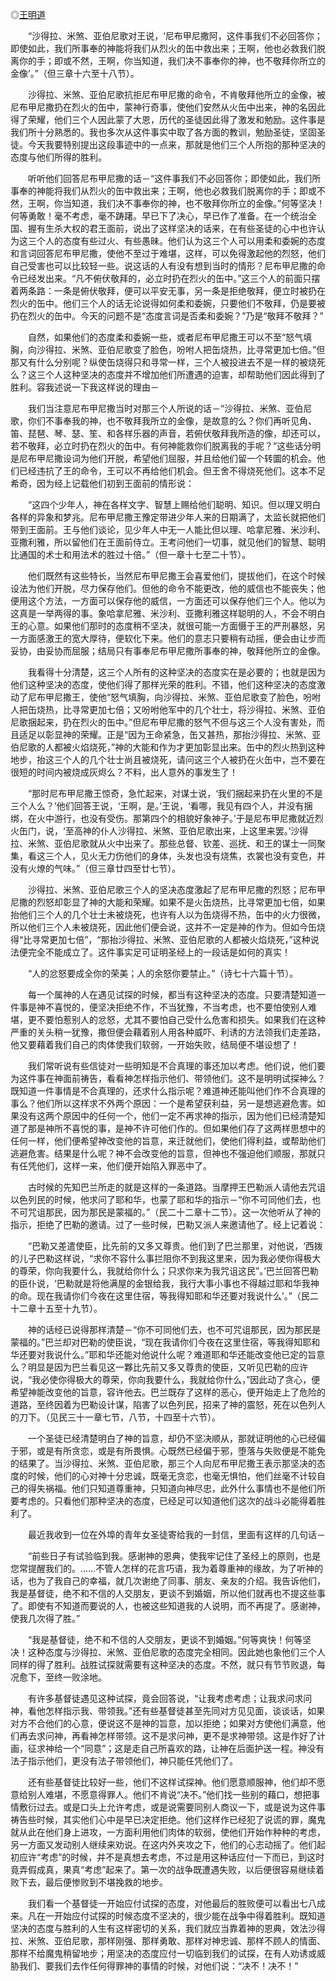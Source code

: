 ◎[王明道](https://zh.wikipedia.org/wiki/%E7%8E%8B%E6%98%8E%E9%81%93)

  “沙得拉、米煞、亚伯尼歌对王说，‘尼布甲尼撒阿，这件事我们不必回答你；即使如此，我们所事奉的神能将我们从烈火的缶中救出来；王啊，他也必救我们脱离你的手；即或不然，王啊，你当知道，我们决不事奉你的神，也不敬拜你所立的金像’。”（但三章十六至十八节）。

  沙得拉、米煞、亚伯尼歌抗拒尼布甲尼撒的命令，不肯敬拜他所立的金像，被尼布甲尼撒扔在烈火的缶中，蒙神行奇事，使他们安然从火缶中出来，神的名因此得了荣耀，他们三个人因此蒙了大恩，历代的圣徒因此得了激发和勉励。这件事是我们所十分熟悉的。我也多次从这件事实中取了各方面的教训，勉励圣徒，坚固圣徒。今天我要特别提出这段事迹中的一点来，那就是他们三个人所抱的那种坚决的态度与他们所得的胜利。

  听听他们回答尼布甲尼撒的话－“这件事我们不必回答你；即使如此，我们所事奉的神能将我们从烈火的缶中救出来；王啊，他也必救我们脱离你的手；即或不然，王啊，你当知道，我们决不事奉你的神，也不敬拜你所立的金像。”何等坚决！何等勇敢！毫不考虑，毫不踌躇。早已下了决心，早已作了准备。在一个统治全国、握有生杀大权的君王面前，说出了这样坚决的话来，在有些圣徒的心中也许认为这三个人的态度有些过火、有些愚昧。他们认为这三个人可以用柔和委婉的态度和言词回答尼布甲尼撒，使他不至过于难堪，这样，可以免得激起他的烈怒，他们自己受害也可以比较轻一些。说这话的人有没有想到当时的情形？尼布甲尼撒的命令已经发出来。“凡不俯伏敬拜的，必立时扔在烈火的缶中。”这三个人的前面只摆着两条路：一条是俯伏敬拜，便可以平安无事，另一条是拒绝敬拜，便立时被扔在烈火的缶中。他们三个人的话无论说得如何柔和委婉，只要他们不敬拜，仍是要被扔在烈火的缶中。今天的问题不是“态度言词是否柔和委婉？”乃是“敬拜不敬拜？”

  自然，如果他们的态度柔和委婉一些，或者尼布甲尼撒王可以不至“怒气填胸，向沙得拉、米煞、亚伯尼歌变了脸色，吩咐人把缶烧热，比寻常更加七倍。”但那又有什么分别呢？纵使缶烧得只和寻常一样，三个人被投进去不是一样的被烧死么？这三个人这种坚决的态度并不增加他们所遭遇的迫害，却帮助他们因此得到了胜利。容我述说一下我这样说的理由－

  我们当注意尼布甲尼撒当时对那三个人所说的话－“沙得拉、米煞、亚伯尼歌，你们不事奉我的神，也不敬拜我所立的金像，是故意的么？你们再听见角、笛、琵琶、琴、瑟、笙、和各样乐器的声音，若俯伏敬拜我所造的像，却还可以，若不敬拜，必立时扔在烈火的缶中。有何神能救你们脱离我的手呢？”这些话分明是尼布甲尼撒设词为他们开脱，希望他们屈服，并且给他们留一个转圜的机会。他们已经违抗了王的命令，王可以不再给他们机会。但王舍不得烧死他们。这本不足希奇，因为经上记载他们初到王面前的情形说：

  “这四个少年人，神在各样文字、智慧上赐给他们聪明、知识。但以理又明白各样的异象和梦兆。尼布甲尼撒王豫定带进少年人来的日期满了，太监长就把他们带到王面前。王与他们谈论，见少年人中无一人能比但以理、哈拿尼雅、米沙利、亚撒利雅，所以留他们在王面前侍立。王考问他们一切事，就见他们的智慧、聪明比通国的术士和用法术的胜过十倍。”（但一章十七至二十节）。

  他们既然有这些特长，当然尼布甲尼撒王会喜爱他们，提拔他们，在这个时候设法为他们开脱，尽力保存他们。但他的命令不能更改，他的威信也不能丧失；他便用这个方法，一方面可以保存他的威信，一方面还可以保存他们三个人。他以为这真是一举两得的事。象哈拿尼雅、米沙利、亚撒利雅这样聪明的人，不会不明白王的心意。如果他们那时的态度稍不坚决，就很可能一方面慑于王的严刑暴怒，另一方面感激王的宽大厚待，便软化下来。他们的意志只要稍有动摇，便会由让步而妥协，由妥协而屈服；结局只有事奉尼布甲尼撒所事奉的神，敬拜他所立的金像。

  我看得十分清楚，这三个人所有的这种坚决的态度实在是必要的；也就是因为他们这种坚决的态度，使他们得了那样光荣的胜利。不错，他们这种坚决的态度激动了尼布甲尼撒王，使他“怒气填胸，向沙得拉、米煞、亚伯尼歌变了脸色，吩咐人把缶烧热，比寻常更加七倍；又吩咐他军中的几个壮士，将沙得拉、米煞、亚伯尼歌捆起来，扔在烈火的缶中。”但尼布甲尼撒的怒气不但与这三个人没有害处，而且适足以彰显神的荣耀。正是“因为王命紧急，缶又甚热，那抬沙得拉、米煞、亚伯尼歌的人都被火焰烧死，”神的大能和作为才更加彰显出来。缶中的烈火热到这种地步，抬这三个人的几个壮士尚且被烧死，请问这三个人被扔在火缶中，岂不要在很短的时间内被烧成灰烬么？不料，出人意外的事发生了！

  “那时尼布甲尼撒王惊奇，急忙起来，对谋士说，‘我们捆起来扔在火里的不是三个人么？’他们回答王说，‘王啊，是。’王说，‘看哪，我见有四个人，并没有捆绑，在火中游行，也没有受伤。那第四个的相貌好象神子。’于是尼布甲尼撒就近烈火缶门，说，‘至高神的仆人沙得拉、米煞、亚伯尼歌出来，上这里来罢。’沙得拉、米煞、亚伯尼歌就从火中出来了。那些总督、钦差、巡抚、和王的谋士一同聚集，看这三个人，见火无力伤他们的身体，头发也没有烧焦，衣裳也没有变色，并没有火燎的气味。”（但三章廿四至廿七节）。

  沙得拉、米煞、亚伯尼歌三个人的坚决态度激起了尼布甲尼撒的烈怒；尼布甲尼撒的烈怒却彰显了神的大能和荣耀。如果不是火缶烧热，比寻常更加七倍，如果抬他们三个人的几个壮士未被烧死，也许有人以为缶烧得不热，缶中的火力很微，所以他们三个人未被烧死，因此他们便会说，这并不一定是神的作为。但如今缶烧得“比寻常更加七倍”，“那抬沙得拉、米煞、亚伯尼歌的人都被火焰烧死，”这种说法便完全不能成立了。这件事实足可证明圣经上的一段话是如何的真实！

  “人的忿怒要成全你的荣美；人的余怒你要禁止。”（诗七十六篇十节）。

  每一个属神的人在遇见试探的时候，都当有这种坚决的态度。只要清楚知道一件事是神不喜悦的，便坚决拒绝不作，不当犹豫，不当考虑，也不要怕使别人难堪，更不要怕惹别人的忿怒，尤其不要怕自己受什么危害和损失。如果我们在这种严重的关头稍一犹豫，撒但便会藉着别人用各种威吓、利诱的方法领我们走差路，他又要藉着我们自己的肉体使我们软弱，一开始失败，结局便不堪设想了！

  我们常听说有些信徒对一些明知是不合真理的事还加以考虑。他们说，他们要为这件事在神面前祷告，看看神怎样指示他们、带领他们。这不是明明试探神么？既知道一件事情是不合真理的，还求什么指示呢？难道神还能叫他们作不合真理的事么？他们所以这样求不外两个原因：一个是希望获利益，另一是想逃避危害。如果没有这两个原因中的任何一个，他们一定不再求神的指示，因为他们已经清楚知道了那是神所不喜悦的事，是神不许可他们作的。但如果他们存了这两样思想中的任何一样，他们便希望神改变他的旨意，来迁就他们，使他们得利益，或帮助他们逃避危害。结果是什么呢？神不会改变他的旨意，但神也不强迫他们顺服，那就只有任凭他们，这样一来，他们便开始陷入罪恶中了。

  古时候的先知巴兰所走的就是这样的一条道路。当摩押王巴勒派人请他去咒诅以色列民的时候，他求问了耶和华，也蒙了耶和华的指示－“你不可同他们去，也不可咒诅那民，因为那民是蒙福的。”（民二十二章十二节）。这一次他听从了神的指示，拒绝了巴勒的邀请。过了一些时候，巴勒又派人来邀请他了。经上记着说：

  “巴勒又差遣使臣，比先前的又多又尊贵。他们到了巴兰那里，对他说，‘西拨的儿子巴勒这样说，“求你不容什么事拦阻你不到我这里来，因为我必使你得极大的尊荣，你向我要什么，我就给你什么；只求你来为我咒诅这民”。’巴兰回答巴勒的臣仆说，‘巴勒就是将他满屋的金银给我，我行大事小事也不得越过耶和华我神的命。现在我请你们今夜在这里住宿，等我得知耶和华还要对我说什么’。”（民二十二章十五至十九节）。

  神的话经已说得那样清楚－“你不可同他们去，也不可咒诅那民，因为那民是蒙福的。”巴兰却对巴勒的使臣说，“现在我请你们今夜在这里住宿，等我得知耶和华还要对我说什么。”耶和华还能对他说什么呢？难道耶和华还能改变他已定的旨意么？明显是因为巴兰看见这一夥比先前又多又尊贵的使臣，又听见巴勒的应许说，“我必使你得极大的尊荣，你向我要什么，我就给你什么，”因此动了贪心，便希望神能改变他的旨意，容许他去。巴兰既存了这样的恶心，便开始走上了危险的道路，至终因着为巴勒设计谋，陷害了以色列民，招来了神的震怒，死在以色列人的刀下。（见民三十一章七节，八节，十四至十六节）。

  一个圣徒已经清楚明白了神的旨意，却仍不坚决顺从，那就证明他的心已经偏于邪，或是有所贪恋，或是有所畏惧。心既然已经偏于邪，堕落与失败便是不能免的结果了。当沙得拉、米煞、亚伯尼歌，那三个人向尼布甲尼撒王表示那坚决的态度的时候，他们的心对神十分忠诚，既毫无贪恋，也毫无惧怕，他们丝毫不计较自己的得失祸福。他们只知道尊重神，只知道向神尽忠，此外什么事情也不是他们所要考虑的。只看他们那种坚决的态度，已经足可以知道他们这次的战斗必能得着胜利了。

  最近我收到一位在外埠的青年女圣徒寄给我的一封信，里面有这样的几句话－

  “前些日子有试验临到我。感谢神的恩典，使我牢记住了圣经上的原则，也是您常提醒我们的。……不管人怎样的花言巧语，我为着尊重神的缘故，为了听神的话，也为了我自己的幸福，就几次谢绝了同事、朋友、亲友的介绍。我告诉他们，我是基督徒，绝不和不信的人交朋友，更谈不到婚姻，所以他们就再也不提这些事了。即使有不知道而要说的人，也被这些知道我的人说明，而不再提了。感谢神，使我几次得了胜。”

  “我是基督徒，绝不和不信的人交朋友，更谈不到婚姻。”何等爽快！何等坚决！这种态度与沙得拉、米煞、亚伯尼歌的态度完全相同。因此她也象他们三个人同样的得了胜利。战胜试探就需要有这种坚决的态度。不然，就只有节节败退，每况愈下，至终一败涂地。

  有许多基督徒遇见这种试探，竟会回答说，“让我考虑考虑；让我求问求问神，看他怎样指示我、带领我。”还有些基督徒甚至先同对方见见面，谈谈话，如果对方不合他们的心意，便说这不是神的旨意，加以拒绝；如果对方使他们满意，他们再去求问神，再看神怎样带领。这不是求问神，更不是求神带领。这是作好了计画，征求神给一个“同意”；这是走自己所喜欢的路，让神在后面护送一程。神没有法子指示他们，更没有法子带领他们，神只能任凭他们了。

  还有些基督徒比较好一些，他们不这样试探神。他们愿意顺服神，他们却不愿意给别人难堪，不愿意得罪人。他们不肯说“决不。”他们找一些别的藉口，想把事情敷衍过去。或是口头上允许考虑，或是说需要同别人商议一下，或是说为这件事祷告些时候，其实他们心中是早已决定拒绝。他们这样作已经犯了说谎的罪，魔鬼就从此在他们身上进攻，一方面利用他们肉体的软弱，使他们开始作种种的考虑，另一方面又发动别人继续来劝说。在这内外夹攻之下，他们的心志动摇了。他们起初应许“考虑”的时候，并不是真想去考虑，不过是用这种话应付一下而已，到这时竟弄假成真，果真“考虑”起来了。第一次的战争既遭遇失败，以后便很容易继续着败下去，最后便惨败到不堪挽救的地步。

  我们看一个基督徒一开始应付试探的态度，对他最后的胜败便可以看出七八成来。凡在一开始应付试探的时候态度不坚决的，很少能在战争中得着胜利。既知道坚决的态度与胜利的人生有这样密切的关系，我们就应当靠着神的恩典，效法沙得拉、米煞、亚伯尼歌，那样刚强、那样勇敢、那样对神忠诚、那样不顾人的情面、那样不给魔鬼稍留地步；用坚决的态度应付一切临到我们的试探，在有人劝诱或威胁我们、要我们去作任何得罪神的事情的时候，对他们说：“决不！决不！”